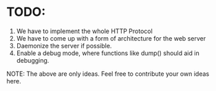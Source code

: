 TODO:
====================

1. We have to implement the whole HTTP Protocol
2. We have to come up with a form of architecture for the web server
3. Daemonize the server if possible.
4. Enable a debug mode, where functions like dump() should aid in debugging.

NOTE: The above are only ideas. Feel free to contribute your own ideas here.
